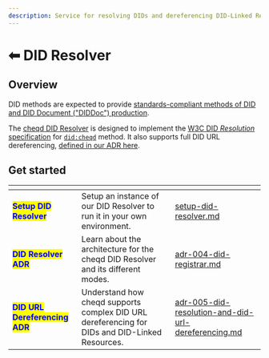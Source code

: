 ```yaml
---
description: Service for resolving DIDs and dereferencing DID-Linked Resources
---
```


# ⬅ DID Resolver

## Overview

DID methods are expected to provide [standards-compliant methods of DID and DID Document ("DIDDoc") production](https://w3c.github.io/did-core/#production-and-consumption).

The [cheqd DID Resolver](https://github.com/cheqd/did-resolver) is designed to implement the [W3C DID _Resolution_ specification](https://w3c-ccg.github.io/did-resolution/) for [`did:cheqd`](../../architecture/adr-list/adr-001-cheqd-did-method.md) method. It also supports full DID URL dereferencing, [defined in our ADR here](../../architecture/adr-list/adr-005-did-resolution-and-did-url-dereferencing.md).

## Get started

<table data-view="cards"><thead><tr><th></th><th></th><th data-hidden data-card-target data-type="content-ref"></th></tr></thead><tbody><tr><td><mark style="color:blue;"><strong>Setup DID Resolver</strong></mark></td><td>Setup an instance of our DID Resolver to run it in your own environment.</td><td><a href="setup-did-resolver.md">setup-did-resolver.md</a></td></tr><tr><td><mark style="color:blue;"><strong>DID Resolver ADR</strong></mark></td><td>Learn about the architecture for the cheqd DID Resolver and its different modes.</td><td><a href="../../architecture/adr-list/adr-004-did-registrar.md">adr-004-did-registrar.md</a></td></tr><tr><td><mark style="color:blue;"><strong>DID URL Dereferencing ADR</strong></mark></td><td>Understand how cheqd supports complex DID URL dereferencing for DIDs and DID-Linked Resources.</td><td><a href="../../architecture/adr-list/adr-005-did-resolution-and-did-url-dereferencing.md">adr-005-did-resolution-and-did-url-dereferencing.md</a></td></tr></tbody></table>
